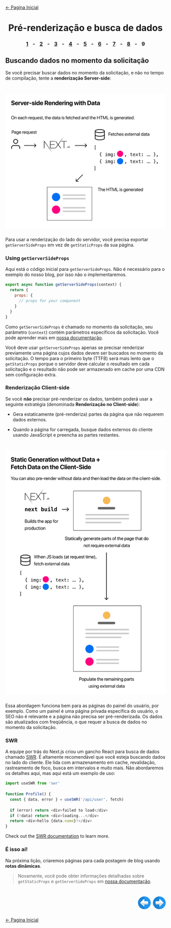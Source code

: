 [← Pagina Inicial](../../../README.md#basico)

<h1 align="center">Pré-renderização e busca de dados</h1>

<h3 align="center">
<a href="./1.md#pr%C3%A9-renderiza%C3%A7%C3%A3o-e-busca-de-dados" style="margin:0 10px;">1</a> -
<a href="./2.md#pr%C3%A9-renderiza%C3%A7%C3%A3o-e-busca-de-dados" style="margin:0 10px;">2</a> -
<a href="./3.md#pr%C3%A9-renderiza%C3%A7%C3%A3o-e-busca-de-dados" style="margin:0 10px;">3</a> -
<a href="./4.md#pr%C3%A9-renderiza%C3%A7%C3%A3o-e-busca-de-dados" style="margin:0 10px;">4</a> -
<a href="./5.md#pr%C3%A9-renderiza%C3%A7%C3%A3o-e-busca-de-dados" style="margin:0 10px;">5</a> -
<a href="./6.md#pr%C3%A9-renderiza%C3%A7%C3%A3o-e-busca-de-dados" style="margin:0 10px;">6</a> -
<a href="./7.md#pr%C3%A9-renderiza%C3%A7%C3%A3o-e-busca-de-dados" style="margin:0 10px;">7</a> -
<a href="./8.md#pr%C3%A9-renderiza%C3%A7%C3%A3o-e-busca-de-dados" style="margin:0 10px;">8</a> -
<spam style="margin:0 10px;">9</spam>
</h3>

## Buscando dados no momento da solicitação

Se você precisar buscar dados no momento da solicitação, e não no tempo de compilação, tente a **renderização Server-side**:

<h1 align="center"><img src="../../../images/server-side-rendering-with-data.png"></h1>

Para usar a renderização do lado do servidor, você precisa exportar `getServerSideProps` em vez de `getStaticProps` da sua página.

### Using `getServerSideProps`

Aqui está o código inicial para `getServerSideProps`. Não é necessário para o exemplo do nosso blog, por isso não o implementaremos.

```javascript
export async function getServerSideProps(context) {
  return {
    props: {
      // props for your component
    }
  }
}
```

Como `getServerSideProps` é chamado no momento da solicitação, seu parâmetro (`context`) contém parâmetros específicos da solicitação. Você pode aprender mais em [nossa documentação](https://nextjs.org/docs/basic-features/data-fetching#getserversideprops-server-side-rendering).

Você deve usar `getServerSideProps` apenas se precisar renderizar previamente uma página cujos dados devem ser buscados no momento da solicitação. O tempo para o primeiro byte (TTFB) será mais lento que o `getStaticProps` porque o servidor deve calcular o resultado em cada solicitação e o resultado não pode ser armazenado em cache por uma CDN sem configuração extra.

### Renderização Client-side

Se você **não** precisar pré-renderizar os dados, também poderá usar a seguinte estratégia (denominada **Renderização no Client-side**):

  - Gera estaticamente (pré-renderiza) partes da página que não requerem dados externos.

  - Quando a página for carregada, busque dados externos do cliente usando JavaScript e preencha as partes restantes.

<h1 align="center"><img src="../../../images/client-side-rendering.png"></h1>

Essa abordagem funciona bem para as páginas do painel do usuário, por exemplo. Como um painel é uma página privada específica do usuário, o SEO não é relevante e a página não precisa ser pré-renderizada. Os dados são atualizados com freqüência, o que requer a busca de dados no momento da solicitação.

### SWR

A equipe por trás do Next.js criou um gancho React para busca de dados chamado [SWR](https://swr.now.sh/). É altamente recomendável que você esteja buscando dados no lado do cliente. Ele lida com armazenamento em cache, revalidação, rastreamento de foco, busca em intervalos e muito mais. Não abordaremos os detalhes aqui, mas aqui está um exemplo de uso:

```javascript
import useSWR from 'swr'

function Profile() {
  const { data, error } = useSWR('/api/user', fetch)

  if (error) return <div>failed to load</div>
  if (!data) return <div>loading...</div>
  return <div>hello {data.name}!</div>
}
```

Check out the [SWR documentation](https://swr.now.sh/) to learn more.

### É isso aí!

Na próxima lição, criaremos páginas para cada postagem de blog usando **rotas dinâmicas**.

>Novamente, você pode obter informações detalhadas sobre `getStaticProps` e `getServerSideProps` em [nossa documentação](https://nextjs.org/docs/basic-features/data-fetching).

<h1 align="right">
<a href="./8.md#pr%C3%A9-renderiza%C3%A7%C3%A3o-e-busca-de-dados"><img src="../../../images/previous-arrow.svg" alt="next-arrow" width="40px"></a>
<a href="../dynamic-routes/1.md#rotas-din%C3%A2micas"><img src="../../../images/next-arrow.svg" alt="next-arrow" width="40px"></a>
</h1>

[← Pagina Inicial](../../../README.md#basico)